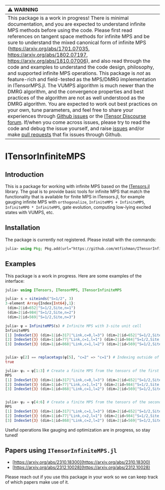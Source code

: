 | :warning: WARNING          |
|:---------------------------|
| This package is a work in progress! There is minimal documentation, and you are expected to understand infinite MPS methods before using the code. Please first read references on tangent space methods for infinite MPS and be sure to understand the mixed canonical form of infinite MPS (https://arxiv.org/abs/1701.07035, https://arxiv.org/abs/1802.07197, https://arxiv.org/abs/1810.07006), and also read through the code and examples to understand the code design, philosophy, and supported infinite MPS operations. This package is *not* as feature-rich and field-tested as the MPS/DMRG implementation in ITensorMPS.jl. The VUMPS algorithm is much newer than the DMRG algorithm, and the convergence properties and best practices of the algorithm are not as well understood as the DMRG algorithm. You are expected to work out best practices on your own, tune parameters, and feel free to share your experiences through [Github issues](https://github.com/ITensor/ITensorInfiniteMPS.jl/issues) or the [ITensor Discourse forum](https://itensor.discourse.group/). If/when you come across issues, please try to read the code and debug the issue yourself, and raise [issues](https://github.com/ITensor/ITensorInfiniteMPS.jl/issues) and/or make [pull requests](https://github.com/ITensor/ITensorInfiniteMPS.jl/pulls) that fix issues through Github. |

# ITensorInfiniteMPS

## Introduction
This is a package for working with infinite MPS based on the [ITensors.jl](https://github.com/ITensor/ITensors.jl) library. The goal is to provide basic tools for infinite MPS that match the functionality that is available for finite MPS in ITensors.jl, for example gauging infinite MPS with `orthogonalize`, `InfiniteMPS + InfiniteMPS`, `InfiniteMPO * InfiniteMPS`, gate evolution, computing low-lying excited states with VUMPS, etc.

## Installation

The package is currently not registered. Please install with the commands:
```julia
julia> using Pkg; Pkg.add(url="https://github.com/mtfishman/ITensorInfiniteMPS.jl.git")
```

## Examples

This package is a work in progress. Here are some examples of the interface:
```julia
julia> using ITensors, ITensorMPS, ITensorInfiniteMPS

julia> s = siteinds("S=1/2", 3)
3-element Array{Index{Int64},1}:
 (dim=2|id=652|"S=1/2,Site,n=1")
 (dim=2|id=984|"S=1/2,Site,n=2")
 (dim=2|id=569|"S=1/2,Site,n=3")

julia> ψ = InfiniteMPS(s) # Infinite MPS with 3-site unit cell
InfiniteMPS
[1] IndexSet{3} (dim=1|id=317|"Link,c=0,l=3") (dim=2|id=652|"S=1/2,Site,c=1,n=1") (dim=1|id=77|"Link,c=1,l=1")
[2] IndexSet{3} (dim=1|id=77|"Link,c=1,l=1") (dim=2|id=984|"S=1/2,Site,c=1,n=2") (dim=1|id=868|"Link,c=1,l=2")
[3] IndexSet{3} (dim=1|id=868|"Link,c=1,l=2") (dim=2|id=569|"S=1/2,Site,c=1,n=3") (dim=1|id=317|"Link,c=1,l=3")


julia> ψ[2] == replacetags(ψ[5], "c=2" => "c=1") # Indexing outside of the unit cell gets tensors from other unit cells
true

julia> ψ₁ = ψ[1:3] # Create a finite MPS from the tensors of the first unit cell
MPS
[1] IndexSet{3} (dim=1|id=317|"Link,c=0,l=3") (dim=2|id=652|"S=1/2,Site,c=1,n=1") (dim=1|id=77|"Link,c=1,l=1")
[2] IndexSet{3} (dim=1|id=77|"Link,c=1,l=1") (dim=2|id=984|"S=1/2,Site,c=1,n=2") (dim=1|id=868|"Link,c=1,l=2")
[3] IndexSet{3} (dim=1|id=868|"Link,c=1,l=2") (dim=2|id=569|"S=1/2,Site,c=1,n=3") (dim=1|id=317|"Link,c=1,l=3")


julia> ψ₂ = ψ[4:6] # Create a finite MPS from the tensors of the second unit cell
MPS
[1] IndexSet{3} (dim=1|id=317|"Link,c=1,l=3") (dim=2|id=652|"S=1/2,Site,c=2,n=1") (dim=1|id=77|"Link,c=2,l=1")
[2] IndexSet{3} (dim=1|id=77|"Link,c=2,l=1") (dim=2|id=984|"S=1/2,Site,c=2,n=2") (dim=1|id=868|"Link,c=2,l=2")
[3] IndexSet{3} (dim=1|id=868|"Link,c=2,l=2") (dim=2|id=569|"S=1/2,Site,c=2,n=3") (dim=1|id=317|"Link,c=2,l=3")
```
Useful operations like gauging and optimization are in progress, so stay tuned!

## Papers using `ITensorInfiniteMPS.jl`

- [https://arxiv.org/abs/2310.18300](https://arxiv.org/abs/2310.18300)
- [https://arxiv.org/abs/2312.10028](https://arxiv.org/abs/2312.10028)

Please reach out if you use this package in your work so we can keep track of which papers make use of it.

